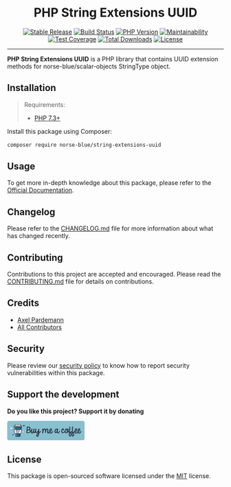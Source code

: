 <div align="center">
    <h1>PHP String Extensions UUID</h1>
    <p align="center">
        <a href="https://packagist.org/packages/norse-blue/string-extensions-uuid"><img alt="Stable Release" src="https://img.shields.io/packagist/v/norse-blue/string-extensions-uuid.svg?style=flat-square&label=release&logo=packagist&logoColor=eceff4&colorA=4c566a&colorB=5e81ac"></a>
        <a href="https://travis-ci.com/norse-blue/php-string-extensions-uuid"><img alt="Build Status" src="https://img.shields.io/travis/com/norse-blue/php-string-extensions-uuid.svg?style=flat-square&label=build&logo=travis-ci&logoColor=eceff4&colorA=4c566a&colorB=88c0d0"></a>
        <a href="https://php.net/releases"><img alt="PHP Version" src="https://img.shields.io/packagist/php-v/norse-blue/string-extensions-uuid.svg?style=flat-square&label=php&logo=php&logoColor=eceff4&colorA=4c566a&colorB=b48ead"></a>
        <a href="https://codeclimate.com/github/norse-blue/php-string-extensions-uuid"><img alt="Maintainability" src="https://img.shields.io/codeclimate/maintainability/norse-blue/php-string-extensions-uuid.svg?style=flat-square&label=maintainability&logo=code-climate&logoColor=eceff4&colorA=4c566a&colorB=88c0d0"></a>
        <a href="https://codeclimate.com/github/norse-blue/php-string-extensions-uuid"><img alt="Test Coverage" src="https://img.shields.io/codeclimate/coverage/norse-blue/php-string-extensions-uuid.svg?style=flat-square&label=coverage&logo=code-climate&logoColor=eceff4&colorA=4c566a&colorB=88c0d0"></a>
        <a href="https://packagist.org/packages/norse-blue/string-extensions-uuid"><img alt="Total Downloads" src="https://img.shields.io/packagist/dt/norse-blue/string-extensions-uuid.svg?style=flat-square&label=downloads&logoColor=eceff4&colorA=4c566a&colorB=88c0d0"></a>
        <a href="https://github.com/norse-blue/php-string-extensions-uuid/blob/master/LICENSE.md"><img alt="License" src="https://img.shields.io/github/license/norse-blue/php-string-extensions-uuid.svg?style=flat-square&label=license&logoColor=eceff4&colorA=4c566a&colorB=a3be8c"></a>
    </p>
</div>
<hr>

**PHP String Extensions UUID** is a PHP library that contains UUID extension methods for norse-blue/scalar-objects StringType object.

## Installation

>Requirements:
>- [PHP 7.3+](https://php.net/releases)

Install this package using Composer:

```bash
composer require norse-blue/string-extensions-uuid
```

## Usage

To get more in-depth knowledge about this package, please refer to the [Official Documentation](https://norse-blue.github.io/php-string-extensions-uuid/).

## Changelog

Please refer to the [CHANGELOG.md](CHANGELOG.md) file for more information about what has changed recently.

## Contributing

Contributions to this project are accepted and encouraged. Please read the [CONTRIBUTING.md](.github/CONTRIBUTING.md) file for details on contributions.

## Credits

- [Axel Pardemann](https://github.com/axelitus)
- [All Contributors](../../contributors)

## Security

Please review our [security policy](https://github.com/norse-blue/php-string-extensions-uuid/security/policy) to know how to report security vulnerabilities within this package.

## Support the development

**Do you like this project? Support it by donating**

<a href="https://www.buymeacoffee.com/axelitus"><img src="docs/assets/images/buy-me-a-coffee.svg" width="180" alt="Buy me a coffee"></img></a>

## License

This package is open-sourced software licensed under the [MIT](LICENSE.md) license.

